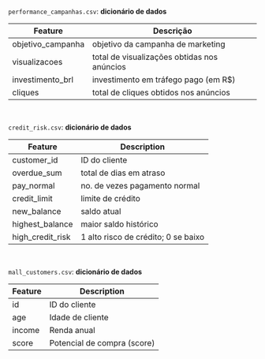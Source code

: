 `performance_campanhas.csv`: **dicionário de dados**

| Feature           | Descrição                                   |
|-------------------|---------------------------------------------|
| objetivo_campanha | objetivo da campanha de marketing           |
| visualizacoes     | total de visualizações obtidas nos anúncios |
| investimento_brl  | investimento em tráfego pago (em R$)        |
| cliques           | total de cliques obtidos nos anúncios       |

<br>

`credit_risk.csv`: **dicionário de dados**

|          Feature |                    Description      |
|------------------|-------------------------------------|
|      customer_id | ID do cliente                       |
|      overdue_sum | total de dias em atraso             |
|       pay_normal | no. de vezes pagamento normal       |
|     credit_limit | limite de crédito                   |
|      new_balance | saldo atual                         |
|  highest_balance | maior saldo histórico               |
| high_credit_risk | 1 alto risco de crédito; 0 se baixo |  

<br>

`mall_customers.csv`: **dicionário de dados**

|          Feature |                    Description |
|------------------|--------------------------------|
|      id          | ID do cliente                  |
|      age         | Idade de cliente               |
|      income      | Renda anual                    |
|      score       | Potencial de compra (score)    |